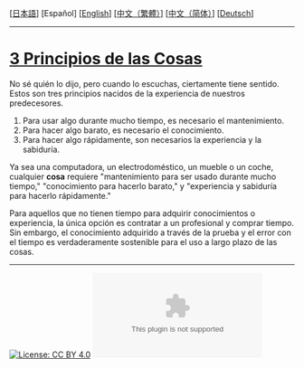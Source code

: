 [[日本語](ja.md)] [Español] [[English](en.md)] [[中文（繁體）](zh-tw.md)] [[中文（简体）](zh-cn.md)] [[Deutsch](de.md)]

---

# [3 Principios de las Cosas](https://principle-of-things.github.io/)

No sé quién lo dijo, pero cuando lo escuchas, ciertamente tiene sentido. Estos son tres principios nacidos de la experiencia de nuestros predecesores.

1. Para usar algo durante mucho tiempo, es necesario el mantenimiento.
2. Para hacer algo barato, es necesario el conocimiento.
3. Para hacer algo rápidamente, son necesarios la experiencia y la sabiduría.

Ya sea una computadora, un electrodoméstico, un mueble o un coche, cualquier **cosa** requiere "mantenimiento para ser usado durante mucho tiempo," "conocimiento para hacerlo barato," y "experiencia y sabiduría para hacerlo rápidamente."

Para aquellos que no tienen tiempo para adquirir conocimientos o experiencia, la única opción es contratar a un profesional y comprar tiempo. Sin embargo, el conocimiento adquirido a través de la prueba y el error con el tiempo es verdaderamente sostenible para el uso a largo plazo de las cosas.

---

[![License: CC BY 4.0](https://img.shields.io/badge/License-CC_BY_4.0-lightgrey.svg)](https://github.com/principle-of-things/principle-of-things.github.com/blob/main/LICENSE "Content on the site of 'Principles of Things' is licensed under a Creative Commons Attribution 4.0 International license.")
[![GitHub Repo stars](https://img.shields.io/github/stars/principle-of-things/principle-of-things.github.com)](https://github.com/principle-of-things/principle-of-things.github.com)
